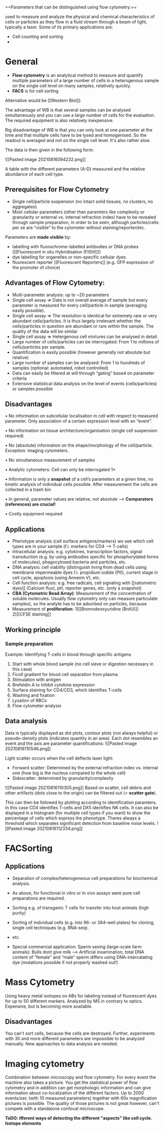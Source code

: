 ==Parameters that can be distinguished using flow cytometry:==   

used to measure and analyze the physical and chemical characteristics of cells or particles as they flow in a fluid stream through a beam of light, typically a laser. Some of its primary applications are:
- Cell counting and sorting
- 

# General
- __Flow cytometry__ is an analytical method to measure and quantify multiple parameters of a large number of cells in a heterogenous sample on the single cell level on many samples, relatively quickly.
- __FACS__ is for cell sorting


Alternative would be [[Western Blot]]:

The advantage of WB is that several samples can be analysed simultaneously and you can use a large number of cells for the evaluation. The required equipment is also relatively inexpensive.

Big disadvantage of WB is that you can only look at one parameter at the time and that multiple cells have to be lysed and homogenised. So the readout is averaged and not on the single cell level. It's also rather slow.

The data is then given in the following form:

![[Pasted image 20210816094232.png]]

A table with the different parameters (A-D) measured and the relative abundance of each cell type.

## Prerequisites for Flow Cytometry

- Single cell/particle suspension (no intact solid tissues, no clusters, no aggregates)
- Most cellular parameters (other than paramters like complexity or granularity or external vs. internal refraction index) have to be revealed through sample preparation, in order to be seen, although particles/cells per se are “visible” to the cytometer without staining/reporter/etc. 

Parameters are __made visible__ by:
- labelling with fluorochrome-labelled antibodies or DNA probes ([[Fluorescent in situ Hybridisation (FISH)]])
- dye labelling for organelles or non-specific cellular dyes
- fluorescent reporter [[Fluorescent Reporters]] (e.g. GFP expression of the promoter of choice)

## Advantages of Flow Cytometry:
- Multi-parameter analysis: up to ~20 parameters
- Single cell assay ⇒ Data is not overall average of sample but every parameter is measured for every cell/particle in sample (averaging easily possible).
- Single cell assay ⇒ The resolution is identical for extremely rare or very abundant cells/particles. It is thus largely irrelevant whether the cells/particles in question are abundant or rare within the sample. The quality of the data will be similar
- Single cell assay ⇒ Hetergenous cell mixtures can be analysed in detail.
- Large number of cells/particles can be interrogated: From 1 to millions of cells/particles per sample.
- Quantification is easily possible (however generally not absolute but relative)
- Large number of samples can be analysed: From 1 to hundreds of samples (optional: automated, robot controlled)
- Data can easily be filtered at will through “gating” based on parameter criteria
- Extensive statistical data analysis on the level of events (cells/particles) or samples possible


## Disadvantages

• No information on subcellular localisation in cell with respect to measured parameter. Only association of a certain expression level with an “event”.

• No information on tissue architecture/organisation (single cell suspension required)

• No (absolute) information on the shape/morphology of the cell/particle. Exception: imaging cytometers.

• No simultaneous measurement of samples

• Analytic cytometers: Cell can only be interrogated 1×

• Information is only a __snapshot__ of a cell’s parameters at a given time, no kinetic analysis of individual cells possible. After measurement the cells are collected in a trash bin

• In general, parameter values are relative, not absolute
--> __Comparators (references) are crucial!__

• Costly equipment required

## Applications

- Phenotype analysis (cell surface antigens/markers) wo see which cell types are in your sample (f.i. markers for CD4 --> T-cells)
- Intracellular analysis: e.g. cytokines, transcription factors, signal transduction (e.g. by using antibodies specific for phosphorylated forms of molecules), phagocytosed bacteria and particles, etc.
- DNA analysis: cell viability (distinguish living from dead cells using membrane impermeable dyes f.i. propidium iodide (PI)), current stage in cell cycle, apoptosis (using Annexin V), etc.
- Cell function analysis: e.g. free radicals, cell signaling with [[ratiometric dyes]] (Calcium flux), pH, reporter genes, etc. (only a snapshot)
- __CBA (Cytometric Bead Array)__: Measurement of the concentration of soluble molecules. Usually flow cytometry only can measure particulate samples), so the analyte has to be adsorbed on particles, because 
- Measurement of __proliferation__: 
1)[[Bromodeoxyuridine (BrdU)]]  
2)[[CFSE staining]] 
## Working principle
### Sample preparation
Example: Identifying T-cells in blood through specific antigens

1. Start with whole blood sample (no cell sieve or digestion necessary in this case)
2. Ficoll gradient for blood cell separation from plasma
3. Stimulation with antigen
4. Brefeldin A to inhibit cytokine expression
5. Surface staining for CD4/CD3, which identifies T-cells
6. Washing and fixation
7. Lysation of RBCs
8. Flow cytometer analysis

## Data analysis
Data is typically displayed as dot plots, contour plots (not always helpful) or pseudo-density plots (indicates quantity in an area). Each dot resembles an event and the axis are parameter quantifications:
![[Pasted image 20210816110546.png]]

Light scatter occurs when the cell deflects laser light:
- Forward scatter: Determined by the external refraction index vs. internal one (how big is the nucleus compared to the whole cell)
- Sidescatter: determined by granularity/complexity

![[Pasted image 20210816110305.png]]
Based on scatter, cell debris and other artifacts (dots close to the origin) can be filtered out (= __scatter gate__). 

This can then be followed by plotting according to identification paramters. In this case CD4 identifies T-cells and DX5 identifies NK cells. It can also be displayed in a histogram (for multiple cell types if you want) to show the percentage of cells which express the phenotype. Theres always a threshold which separates significant detection from baseline noise levels. 
![[Pasted image 20210816112334.png]]
# FACSorting

## Applications
- Separation of complex/heterogeneous cell preparations for biochemical analysis.
- As above, for functional in vitro or in vivo assays were pure cell preparations are required.
- Sorting e.g. of transgenic T cells for transfer into host animals (high purity)
- Sorting of individual cells (e.g. into 96- or 384-well plates) for cloning, single cell techniques (e.g. RNA-seq).
- etc.

- Special commercial application: Sperm sexing (large-scale farm animals): Bulls dont give milk --> Artificial insamination, total DNA content of “female” and “male” sperm differs using DNA-intercalating dye (mutations possible if not properly washed out!)

# Mass Cytometry
Using heavy metal isotopes on ABs for labeling instead of fluorescent dyes for up to 50 different markers. Analyzed by MS in contrary to optics. Expensive, but is becoming more available.

## Disadvantages
You can't sort cells, because the cells are destroyed. Further, experiments with 30 and more different parameters are impossible to be analyzed manually. New approaches to data analysis are needed. 

# Imaging cytometry
Combination between microscopy and flow cytometry. For every event the machine also takes a picture. You get the statistical power of flow cytometry and in addition can get morphologic information and can give information about co-localization of the different factors. Up to 2000 events/sec (with 10 measured parameters) together with 60x magnification pictures is possible. The quality of those pictures is not great however, can't compete with a standalone confocal microscope.



**ToDO: ifferent ways of detecting the different "aspects" like cell cycle.
Isotope elements**

